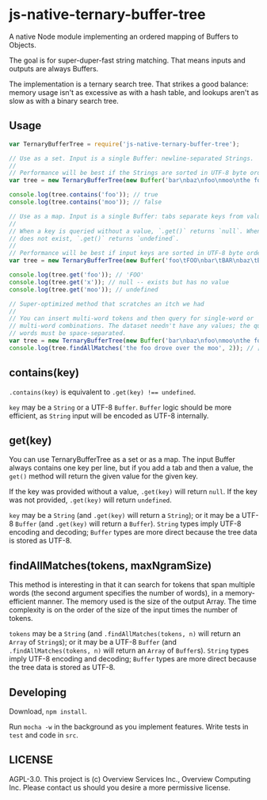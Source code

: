 js-native-ternary-buffer-tree
=============================

A native Node module implementing an ordered mapping of Buffers to Objects.

The goal is for super-duper-fast string matching. That means inputs and outputs
are always Buffers.

The implementation is a ternary search tree. That strikes a good balance:
memory usage isn't as excessive as with a hash table, and lookups aren't as
slow as with a binary search tree.

Usage
-----

```javascript
var TernaryBufferTree = require('js-native-ternary-buffer-tree');

// Use as a set. Input is a single Buffer: newline-separated Strings.
//
// Performance will be best if the Strings are sorted in UTF-8 byte order.
var tree = new TernaryBufferTree(new Buffer('bar\nbaz\nfoo\nmoo\nthe foo', 'utf-8'));

console.log(tree.contains('foo')); // true
console.log(tree.contains('moo')); // false

// Use as a map. Input is a single Buffer: tabs separate keys from values.
//
// When a key is queried without a value, `.get()` returns `null`. When a key
// does not exist, `.get()` returns `undefined`.
//
// Performance will be best if input keys are sorted in UTF-8 byte order.
var tree = new TernaryBufferTree(new Buffer('foo\tFOO\nbar\tBAR\nbaz\tBAZ\nx\ny', 'utf-8'));

console.log(tree.get('foo')); // 'FOO'
console.log(tree.get('x')); // null -- exists but has no value
console.log(tree.get('moo')); // undefined

// Super-optimized method that scratches an itch we had
//
// You can insert multi-word tokens and then query for single-word or
// multi-word combinations. The dataset needn't have any values; the query
// words must be space-separated.
var tree = new TernaryBufferTree(new Buffer('bar\nbaz\nfoo\nmoo\nthe foo', 'utf-8'));
console.log(tree.findAllMatches('the foo drove over the moo', 2)); // [ 'the foo', 'foo', 'moo' ]
```

contains(key)
-------------

`.contains(key)` is equivalent to `.get(key) !== undefined`.

`key` may be a `String` or a UTF-8 `Buffer`. `Buffer` logic should be more
efficient, as `String` input will be encoded as UTF-8 internally.

get(key)
--------

You can use TernaryBufferTree as a set or as a map. The input Buffer always
contains one key per line, but if you add a tab and then a value, the `get()`
method will return the given value for the given key.

If the key was provided without a value, `.get(key)` will return `null`. If
the key was not provided, `.get(key)` will return `undefined`.

`key` may be a `String` (and `.get(key)` will return a `String`); or it may be
a UTF-8 `Buffer` (and `.get(key)` will return a `Buffer`). `String` types imply
UTF-8 encoding and decoding; `Buffer` types are more direct because the
tree data is stored as UTF-8.

findAllMatches(tokens, maxNgramSize)
------------------------------------

This method is interesting in that it can search for tokens that span multiple
words (the second argument specifies the number of words), in a memory-efficient
manner. The memory used is the size of the output Array. The time complexity is
on the order of the size of the input times the number of tokens.

`tokens` may be a `String` (and `.findAllMatches(tokens, n)` will return an
`Array` of `String`s); or it may be a UTF-8 `Buffer` (and
`.findAllMatches(tokens, n)` will return an `Array` of `Buffer`s). `String`
types imply UTF-8 encoding and decoding; `Buffer` types are more direct because
the tree data is stored as UTF-8.

Developing
----------

Download, `npm install`.

Run `mocha -w` in the background as you implement features. Write tests in
`test` and code in `src`.

LICENSE
-------

AGPL-3.0. This project is (c) Overview Services Inc., Overview Computing Inc.
Please contact us should you desire a more permissive license.
